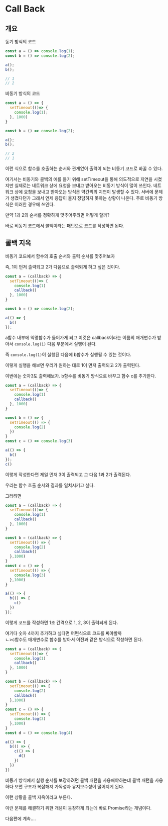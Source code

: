 # Call Back


## 개요
동기 방식의 코드

```javascript
const a = () => console.log(1);
const b = () => console.log(2);

a();
b();

// 1
// 2
```
비동기 방식의 코드
```javascript
const a = () => {
  setTimeout(()=> {
    console.log(1);
  }, 1000)
}

const b = () => console.log(2);

a();
b();

// 2
// 1
```
이런 식으로 함수를 호출하는 순서와 관계없이 출력이 되는 비동기 코드로 바꿀 수 있다.

여기서는 비동기와 콜백의 예를 들기 위해 setTimeout을 통해 의도적으로 지연을 시켰지만 실제로는 네트워크 상에 요청을 보내고 받아오는 비동기 방식이 많이 쓰인다. 네트워크 상에 요청을 보내고 받아오는 방식은 약간씩의 지연이 발생할 수 있다. 서버에 문제가 생겼다던가 그래서 언제 응답이 올지 장담하지 못하는 상황이 나온다. 주로 비동기 방식은 이러한 경우에 쓰인다.

만약 1과 2의 순서를 정확하게 맞추어주려면 어떻게 할까?

바로 비동기 코드에서 콜백이라는 패턴으로 코드를 작성하면 된다.

## 콜백 지옥
비동기 코드에서 함수의 호출 순서와 출력 순서를 맞추어보자

즉, 1이 먼저 출력되고 2가 다음으로 출력되게 하고 싶은 것이다.
```javascript
const a = (callback) => {
  setTimeout(()=> {
    console.log(1)
    callback()
  }, 1000)
}

const b = () => console.log(2);

a(() => {
  b()
});

```
 a함수 내부에 익명함수가 들어가게 되고 이것은 callback이라는 이름의 매개변수가 받아서 ```console.log(1)``` 다음 부분에서 실행이 된다.

즉 ```console.log(1)```이 실행된 다음에 b함수가 실행될 수 있는 것이다.

이렇게 실행을 해보면 우리가 원하는 대로 1이 먼저 출력되고 2가 출력된다.

이번에는 숫자3도 출력해보자.
b함수를 비동기 방식으로 바꾸고 함수 c를 추가한다.

```javascript
const a = (callback) => {
  setTimeout(()=> {
    console.log(1)
    callback()
  }, 1000)
}

const b = () => {
  setTimeout(() => {
    console.log(2)
  })
}
const c = () => console.log(3)

a(() => {
  b()
});
c()
```
이렇게 작성한다면 제일 먼저 3이 출력되고 그 다음 1과 2가 출력된다.

우리는 함수 호출 순서와 결과를 일치시키고 싶다.

그러려면

```javascript
const a = (callback) => {
  setTimeout(()=> {
    console.log(1)
    callback()
  }, 1000)
}

const b = (callback) => {
  setTimeout(() => {
    console.log(2)
    callback()
  },1000)
}
const c = () => {
  setTimeout(() => {
    console.log(3)
  },1000)
}

a(() => {
  b(() => {
    c()
  })
});
```
이렇게 코드를 작성하면 1초 간격으로 1, 2, 3이 출력되게 된다.

여기다 숫자 4까지 추가하고 싶다면 어떤식으로 코드를 짜야할까  
ㄴ>c함수도 매개변수로 함수를 받아서 이전과 같은 방식으로 작성하면 된다.

```javascript
const a = (callback) => {
  setTimeout(()=> {
    console.log(1)
    callback()
  }, 1000)
}

const b = (callback) => {
  setTimeout(() => {
    console.log(2)
    callback()
  },1000)
}
const c = () => {
  setTimeout(() => {
    console.log(3)
  },1000)
}
const d = () => console.log(4)

a(() => {
  b(() => {
    c(() => {
      d()
    })
  })
})
```

비동기 방식에서 실행 순서를 보장하려면 콜백 패턴을 사용해야하는데 콜백 패턴을 사용하다 보면 구조가 복잡해져 가독성과 유지보수성이 떨어지게 된다.

이런 상황을 콜백 지옥이라고 부른다.

이런 문제를 해결하기 위한 개념이 등장하게 되는데 바로 Promise라는 개념이다.

다음편에 계속....